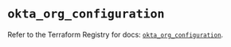 # `okta_org_configuration`

Refer to the Terraform Registry for docs: [`okta_org_configuration`](https://registry.terraform.io/providers/okta/okta/4.16.0/docs/resources/org_configuration).
